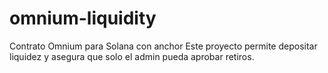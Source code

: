 # omnium-liquidity
Contrato Omnium para Solana con anchor
Este proyecto permite depositar
liquidez y asegura que solo el admin
pueda aprobar retiros.